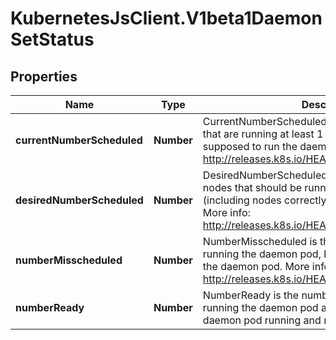# KubernetesJsClient.V1beta1DaemonSetStatus

## Properties
Name | Type | Description | Notes
------------ | ------------- | ------------- | -------------
**currentNumberScheduled** | **Number** | CurrentNumberScheduled is the number of nodes that are running at least 1 daemon pod and are supposed to run the daemon pod. More info: http://releases.k8s.io/HEAD/docs/admin/daemons.md | 
**desiredNumberScheduled** | **Number** | DesiredNumberScheduled is the total number of nodes that should be running the daemon pod (including nodes correctly running the daemon pod). More info: http://releases.k8s.io/HEAD/docs/admin/daemons.md | 
**numberMisscheduled** | **Number** | NumberMisscheduled is the number of nodes that are running the daemon pod, but are not supposed to run the daemon pod. More info: http://releases.k8s.io/HEAD/docs/admin/daemons.md | 
**numberReady** | **Number** | NumberReady is the number of nodes that should be running the daemon pod and have one or more of the daemon pod running and ready. | 


